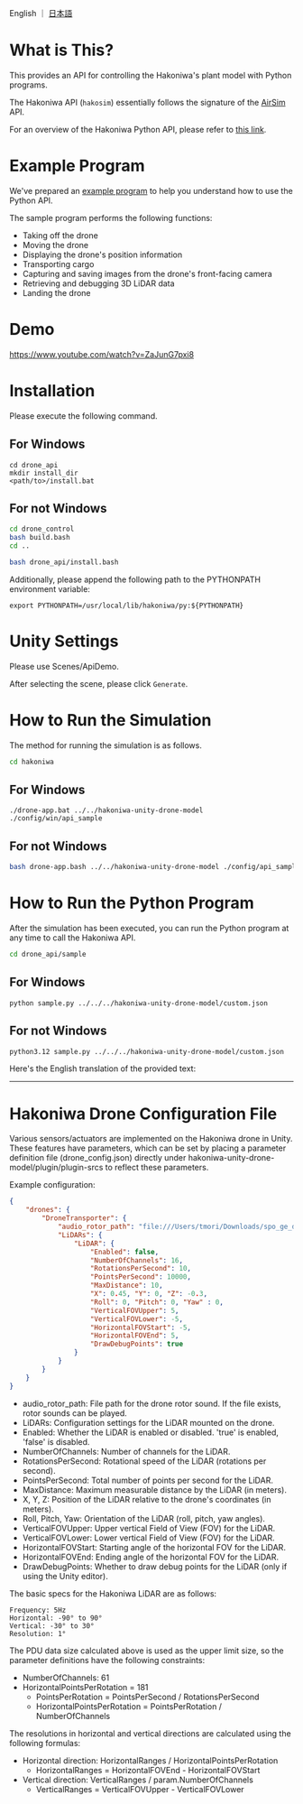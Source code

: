 
English ｜ [日本語](README-ja.md)

# What is This?

This provides an API for controlling the Hakoniwa's plant model with Python programs.

The Hakoniwa API (`hakosim`) essentially follows the signature of the [AirSim](https://microsoft.github.io/AirSim/) API.

For an overview of the Hakoniwa Python API, please refer to [this link](https://github.com/toppers/hakoniwa-px4sim/tree/main/drone_api/libs).

# Example Program

We've prepared an [example program](https://github.com/toppers/hakoniwa-px4sim/blob/main/drone_api/sample/sample.py) to help you understand how to use the Python API.

The sample program performs the following functions:

* Taking off the drone
* Moving the drone
* Displaying the drone's position information
* Transporting cargo
* Capturing and saving images from the drone's front-facing camera
* Retrieving and debugging 3D LiDAR data
* Landing the drone

# Demo

https://www.youtube.com/watch?v=ZaJunG7pxi8

# Installation

Please execute the following command.

## For Windows

```
cd drone_api
mkdir install_dir
<path/to>/install.bat 
```

## For not Windows


```bash
cd drone_control
bash build.bash
cd ..
```

```bash
bash drone_api/install.bash
```

Additionally, please append the following path to the PYTHONPATH environment variable:

```
export PYTHONPATH=/usr/local/lib/hakoniwa/py:${PYTHONPATH}
```

# Unity Settings

Please use Scenes/ApiDemo.

After selecting the scene, please click `Generate`.

# How to Run the Simulation

The method for running the simulation is as follows.

```bash
cd hakoniwa
```

## For Windows

```
./drone-app.bat ../../hakoniwa-unity-drone-model ./config/win/api_sample
```

## For not Windows

```bash
bash drone-app.bash ../../hakoniwa-unity-drone-model ./config/api_sample
```

# How to Run the Python Program

After the simulation has been executed, you can run the Python program at any time to call the Hakoniwa API.


```bash
cd drone_api/sample
```

## For Windows

```
python sample.py ../../../hakoniwa-unity-drone-model/custom.json
```

## For not Windows

```bash
python3.12 sample.py ../../../hakoniwa-unity-drone-model/custom.json
```

Here's the English translation of the provided text:

---

# Hakoniwa Drone Configuration File

Various sensors/actuators are implemented on the Hakoniwa drone in Unity. These features have parameters, which can be set by placing a parameter definition file (drone_config.json) directly under hakoniwa-unity-drone-model/plugin/plugin-srcs to reflect these parameters.

Example configuration:
```json
{
    "drones": {
        "DroneTransporter": {
            "audio_rotor_path": "file:///Users/tmori/Downloads/spo_ge_doron_tobi_r01.mp3",
            "LiDARs": {
                "LiDAR": {
                    "Enabled": false,
                    "NumberOfChannels": 16,
                    "RotationsPerSecond": 10,
                    "PointsPerSecond": 10000,
                    "MaxDistance": 10,
                    "X": 0.45, "Y": 0, "Z": -0.3,
                    "Roll": 0, "Pitch": 0, "Yaw" : 0,
                    "VerticalFOVUpper": 5,
                    "VerticalFOVLower": -5,
                    "HorizontalFOVStart": -5,
                    "HorizontalFOVEnd": 5,
                    "DrawDebugPoints": true
                }
            }
        }
    }
}
```

* audio_rotor_path: File path for the drone rotor sound. If the file exists, rotor sounds can be played.
* LiDARs: Configuration settings for the LiDAR mounted on the drone.
* Enabled: Whether the LiDAR is enabled or disabled. 'true' is enabled, 'false' is disabled.
* NumberOfChannels: Number of channels for the LiDAR.
* RotationsPerSecond: Rotational speed of the LiDAR (rotations per second).
* PointsPerSecond: Total number of points per second for the LiDAR.
* MaxDistance: Maximum measurable distance by the LiDAR (in meters).
* X, Y, Z: Position of the LiDAR relative to the drone's coordinates (in meters).
* Roll, Pitch, Yaw: Orientation of the LiDAR (roll, pitch, yaw angles).
* VerticalFOVUpper: Upper vertical Field of View (FOV) for the LiDAR.
* VerticalFOVLower: Lower vertical Field of View (FOV) for the LiDAR.
* HorizontalFOVStart: Starting angle of the horizontal FOV for the LiDAR.
* HorizontalFOVEnd: Ending angle of the horizontal FOV for the LiDAR.
* DrawDebugPoints: Whether to draw debug points for the LiDAR (only if using the Unity editor).

The basic specs for the Hakoniwa LiDAR are as follows:

```
Frequency: 5Hz
Horizontal: -90° to 90°
Vertical: -30° to 30°
Resolution: 1°
```

The PDU data size calculated above is used as the upper limit size, so the parameter definitions have the following constraints:

* NumberOfChannels: 61
* HorizontalPointsPerRotation = 181
  * PointsPerRotation = PointsPerSecond / RotationsPerSecond
  * HorizontalPointsPerRotation = PointsPerRotation / NumberOfChannels

The resolutions in horizontal and vertical directions are calculated using the following formulas:

* Horizontal direction: HorizontalRanges / HorizontalPointsPerRotation
  * HorizontalRanges = HorizontalFOVEnd - HorizontalFOVStart
* Vertical direction: VerticalRanges / param.NumberOfChannels
  * VerticalRanges = VerticalFOVUpper - VerticalFOVLower
